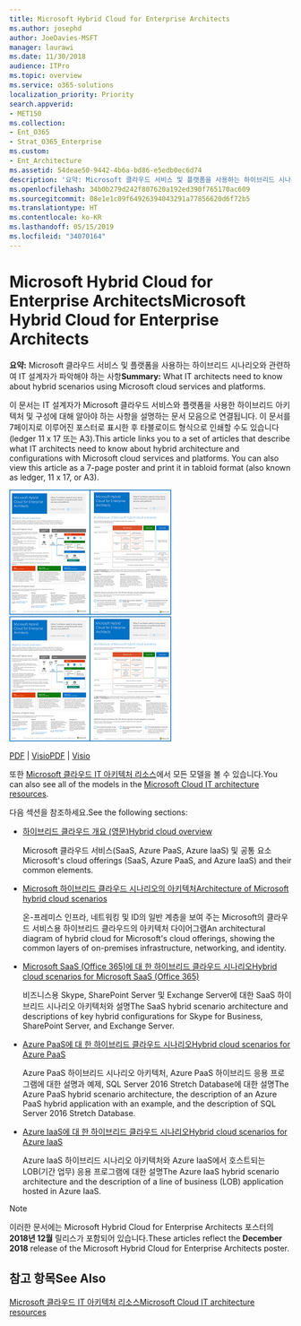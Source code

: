 ```yaml
---
title: Microsoft Hybrid Cloud for Enterprise Architects
ms.author: josephd
author: JoeDavies-MSFT
manager: laurawi
ms.date: 11/30/2018
audience: ITPro
ms.topic: overview
ms.service: o365-solutions
localization_priority: Priority
search.appverid:
- MET150
ms.collection:
- Ent_O365
- Strat_O365_Enterprise
ms.custom:
- Ent_Architecture
ms.assetid: 54deae50-9442-4b6a-bd86-e5edb0ec6d74
description: '요약: Microsoft 클라우드 서비스 및 플랫폼을 사용하는 하이브리드 시나리오와 관련하여 IT 설계자가 파악해야 하는 사항'
ms.openlocfilehash: 34b0b279d242f807620a192ed390f765170ac609
ms.sourcegitcommit: 08e1e1c09f64926394043291a77856620d6f72b5
ms.translationtype: HT
ms.contentlocale: ko-KR
ms.lasthandoff: 05/15/2019
ms.locfileid: "34070164"
---
```

# <a name="microsoft-hybrid-cloud-for-enterprise-architects"></a><span data-ttu-id="1dd45-103">Microsoft Hybrid Cloud for Enterprise Architects</span><span class="sxs-lookup"><span data-stu-id="1dd45-103">Microsoft Hybrid Cloud for Enterprise Architects</span></span>

 <span data-ttu-id="1dd45-104">**요약:** Microsoft 클라우드 서비스 및 플랫폼을 사용하는 하이브리드 시나리오와 관련하여 IT 설계자가 파악해야 하는 사항</span><span class="sxs-lookup"><span data-stu-id="1dd45-104">**Summary:** What IT architects need to know about hybrid scenarios using Microsoft cloud services and platforms.</span></span>
  
<span data-ttu-id="1dd45-p101">이 문서는 IT 설계자가 Microsoft 클라우드 서비스와 플랫폼을 사용한 하이브리드 아키텍처 및 구성에 대해 알아야 하는 사항을 설명하는 문서 모음으로 연결됩니다. 이 문서를 7페이지로 이루어진 포스터로 표시한 후 타블로이드 형식으로 인쇄할 수도 있습니다(ledger 11 x 17 또는 A3).</span><span class="sxs-lookup"><span data-stu-id="1dd45-p101">This article links you to a set of articles that describe what IT architects need to know about hybrid architecture and configurations with Microsoft cloud services and platforms. You can also view this article as a 7-page poster and print it in tabloid format (also known as ledger, 11 x 17, or A3).</span></span>
  
<span data-ttu-id="1dd45-107">[![Microsoft 하이브리드 클라우드 모델의 축소판 이미지](media/Hybrid-Poster/Hybrid-Cloud-Thumbnail.png)](https://www.microsoft.com/download/details.aspx?id=54424
)</span><span class="sxs-lookup"><span data-stu-id="1dd45-107">[![Thumb image for the Microsoft hybrid cloud model](media/Hybrid-Poster/Hybrid-Cloud-Thumbnail.png)](https://www.microsoft.com/download/details.aspx?id=54424
)</span></span>
  
<span data-ttu-id="1dd45-108">[PDF](https://go.microsoft.com/fwlink/p/?linkid=842082) | [Visio](https://go.microsoft.com/fwlink/p/?linkid=842083)</span><span class="sxs-lookup"><span data-stu-id="1dd45-108">[PDF](https://go.microsoft.com/fwlink/p/?linkid=842082) | [Visio](https://go.microsoft.com/fwlink/p/?linkid=842083)</span></span>
  
<span data-ttu-id="1dd45-109">또한 [Microsoft 클라우드 IT 아키텍처 리소스](microsoft-cloud-it-architecture-resources.md)에서 모든 모델을 볼 수 있습니다.</span><span class="sxs-lookup"><span data-stu-id="1dd45-109">You can also see all of the models in the [Microsoft Cloud IT architecture resources](microsoft-cloud-it-architecture-resources.md).</span></span>
  
<span data-ttu-id="1dd45-110">다음 섹션을 참조하세요.</span><span class="sxs-lookup"><span data-stu-id="1dd45-110">See the following sections:</span></span>
  
- [<span data-ttu-id="1dd45-111">하이브리드 클라우드 개요 (영문)</span><span class="sxs-lookup"><span data-stu-id="1dd45-111">Hybrid cloud overview</span></span>](hybrid-cloud-overview.md)
    
    <span data-ttu-id="1dd45-112">Microsoft 클라우드 서비스(SaaS, Azure PaaS, Azure IaaS) 및 공통 요소</span><span class="sxs-lookup"><span data-stu-id="1dd45-112">Microsoft's cloud offerings (SaaS, Azure PaaS, and Azure IaaS) and their common elements.</span></span>
    
- [<span data-ttu-id="1dd45-113">Microsoft 하이브리드 클라우드 시나리오의 아키텍처</span><span class="sxs-lookup"><span data-stu-id="1dd45-113">Architecture of Microsoft hybrid cloud scenarios</span></span>](architecture-of-microsoft-hybrid-cloud-scenarios.md)
    
    <span data-ttu-id="1dd45-114">온-프레미스 인프라, 네트워킹 및 ID의 일반 계층을 보여 주는 Microsoft의 클라우드 서비스용 하이브리드 클라우드의 아키텍처 다이어그램</span><span class="sxs-lookup"><span data-stu-id="1dd45-114">An architectural diagram of hybrid cloud for Microsoft's cloud offerings, showing the common layers of on-premises infrastructure, networking, and identity.</span></span>
    
- [<span data-ttu-id="1dd45-115">Microsoft SaaS (Office 365)에 대 한 하이브리드 클라우드 시나리오</span><span class="sxs-lookup"><span data-stu-id="1dd45-115">Hybrid cloud scenarios for Microsoft SaaS (Office 365)</span></span>](hybrid-cloud-scenarios-for-microsoft-saas-office-365.md)
    
    <span data-ttu-id="1dd45-116">비즈니스용 Skype, SharePoint Server 및 Exchange Server에 대한 SaaS 하이브리드 시나리오 아키텍처와 설명</span><span class="sxs-lookup"><span data-stu-id="1dd45-116">The SaaS hybrid scenario architecture and descriptions of key hybrid configurations for Skype for Business, SharePoint Server, and Exchange Server.</span></span>
    
- [<span data-ttu-id="1dd45-117">Azure PaaS에 대 한 하이브리드 클라우드 시나리오</span><span class="sxs-lookup"><span data-stu-id="1dd45-117">Hybrid cloud scenarios for Azure PaaS</span></span>](hybrid-cloud-scenarios-for-azure-paas.md)
    
    <span data-ttu-id="1dd45-118">Azure PaaS 하이브리드 시나리오 아키텍처, Azure PaaS 하이브리드 응용 프로그램에 대한 설명과 예제, SQL Server 2016 Stretch Database에 대한 설명</span><span class="sxs-lookup"><span data-stu-id="1dd45-118">The Azure PaaS hybrid scenario architecture, the description of an Azure PaaS hybrid application with an example, and the description of SQL Server 2016 Stretch Database.</span></span>
    
- [<span data-ttu-id="1dd45-119">Azure IaaS에 대 한 하이브리드 클라우드 시나리오</span><span class="sxs-lookup"><span data-stu-id="1dd45-119">Hybrid cloud scenarios for Azure IaaS</span></span>](hybrid-cloud-scenarios-for-azure-iaas.md)
    
    <span data-ttu-id="1dd45-120">Azure IaaS 하이브리드 시나리오 아키텍처와 Azure IaaS에서 호스트되는 LOB(기간 업무) 응용 프로그램에 대한 설명</span><span class="sxs-lookup"><span data-stu-id="1dd45-120">The Azure IaaS hybrid scenario architecture and the description of a line of business (LOB) application hosted in Azure IaaS.</span></span>
    
> [!NOTE]
> <span data-ttu-id="1dd45-121">이러한 문서에는 Microsoft Hybrid Cloud for Enterprise Architects 포스터의 **2018년 12월** 릴리스가 포함되어 있습니다.</span><span class="sxs-lookup"><span data-stu-id="1dd45-121">These articles reflect the **December 2018** release of the Microsoft Hybrid Cloud for Enterprise Architects poster.</span></span>
  
## <a name="see-also"></a><span data-ttu-id="1dd45-122">참고 항목</span><span class="sxs-lookup"><span data-stu-id="1dd45-122">See Also</span></span>

[<span data-ttu-id="1dd45-123">Microsoft 클라우드 IT 아키텍처 리소스</span><span class="sxs-lookup"><span data-stu-id="1dd45-123">Microsoft Cloud IT architecture resources</span></span>](microsoft-cloud-it-architecture-resources.md)

